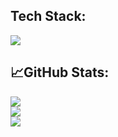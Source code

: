 ## Tech Stack:
![](https://img.shields.io/badge/blog-@champyin-orange.svg?style=plastic)

## 📈GitHub Stats:
<div align="left">
  <img  src="https://github-readme-streak-stats.herokuapp.com?user=CornCarrots&theme=swift&date_format=M%20j%5B%2C%20Y%5D" />
</div>
<div align="left">
  <img  src="https://github-readme-stats.vercel.app/api?username=CornCarrots&show_icons=true&theme=flag-india" />
</div>
<div align="left">
    <img  src="https://github-readme-stats.vercel.app/api/top-langs/?username=CornCarrots&layout=compact" />
</div>
